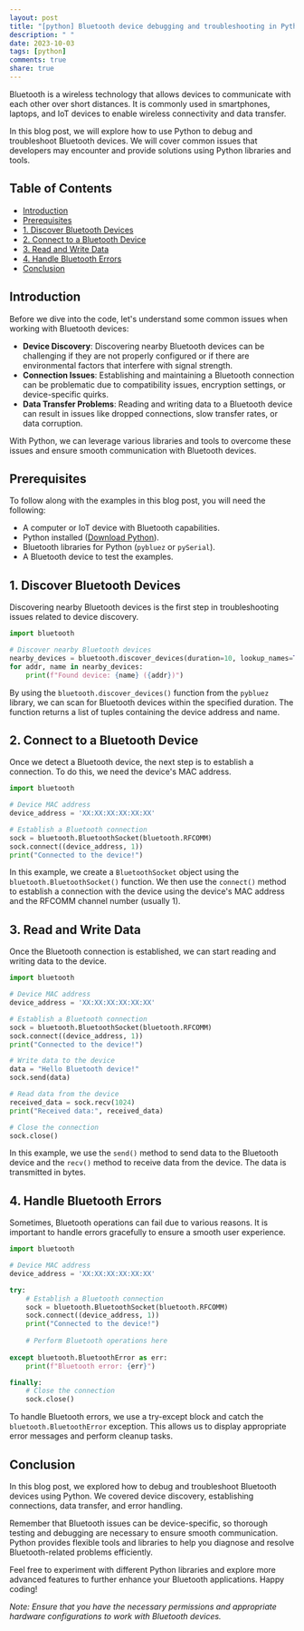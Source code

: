 ```yaml
---
layout: post
title: "[python] Bluetooth device debugging and troubleshooting in Python"
description: " "
date: 2023-10-03
tags: [python]
comments: true
share: true
---
```


Bluetooth is a wireless technology that allows devices to communicate with each other over short distances. It is commonly used in smartphones, laptops, and IoT devices to enable wireless connectivity and data transfer. 

In this blog post, we will explore how to use Python to debug and troubleshoot Bluetooth devices. We will cover common issues that developers may encounter and provide solutions using Python libraries and tools.

## Table of Contents
- [Introduction](#introduction)
- [Prerequisites](#prerequisites)
- [1. Discover Bluetooth Devices](#discover-bluetooth-devices)
- [2. Connect to a Bluetooth Device](#connect-to-a-bluetooth-device)
- [3. Read and Write Data](#read-and-write-data)
- [4. Handle Bluetooth Errors](#handle-bluetooth-errors)
- [Conclusion](#conclusion)

## Introduction
Before we dive into the code, let's understand some common issues when working with Bluetooth devices:
- **Device Discovery**: Discovering nearby Bluetooth devices can be challenging if they are not properly configured or if there are environmental factors that interfere with signal strength.
- **Connection Issues**: Establishing and maintaining a Bluetooth connection can be problematic due to compatibility issues, encryption settings, or device-specific quirks.
- **Data Transfer Problems**: Reading and writing data to a Bluetooth device can result in issues like dropped connections, slow transfer rates, or data corruption.

With Python, we can leverage various libraries and tools to overcome these issues and ensure smooth communication with Bluetooth devices.

## Prerequisites
To follow along with the examples in this blog post, you will need the following:
- A computer or IoT device with Bluetooth capabilities.
- Python installed ([Download Python](https://www.python.org/downloads/)).
- Bluetooth libraries for Python (`pybluez` or `pySerial`).
- A Bluetooth device to test the examples.

## 1. Discover Bluetooth Devices
Discovering nearby Bluetooth devices is the first step in troubleshooting issues related to device discovery. 

```python
import bluetooth

# Discover nearby Bluetooth devices
nearby_devices = bluetooth.discover_devices(duration=10, lookup_names=True)
for addr, name in nearby_devices:
    print(f"Found device: {name} ({addr})")
```

By using the `bluetooth.discover_devices()` function from the `pybluez` library, we can scan for Bluetooth devices within the specified duration. The function returns a list of tuples containing the device address and name.

## 2. Connect to a Bluetooth Device
Once we detect a Bluetooth device, the next step is to establish a connection. To do this, we need the device's MAC address.

```python
import bluetooth

# Device MAC address
device_address = 'XX:XX:XX:XX:XX:XX'

# Establish a Bluetooth connection
sock = bluetooth.BluetoothSocket(bluetooth.RFCOMM)
sock.connect((device_address, 1))
print("Connected to the device!")
```

In this example, we create a `BluetoothSocket` object using the `bluetooth.BluetoothSocket()` function. We then use the `connect()` method to establish a connection with the device using the device's MAC address and the RFCOMM channel number (usually 1).

## 3. Read and Write Data
Once the Bluetooth connection is established, we can start reading and writing data to the device.

```python
import bluetooth

# Device MAC address
device_address = 'XX:XX:XX:XX:XX:XX'

# Establish a Bluetooth connection
sock = bluetooth.BluetoothSocket(bluetooth.RFCOMM)
sock.connect((device_address, 1))
print("Connected to the device!")

# Write data to the device
data = "Hello Bluetooth device!"
sock.send(data)

# Read data from the device
received_data = sock.recv(1024)
print("Received data:", received_data)

# Close the connection
sock.close()
```

In this example, we use the `send()` method to send data to the Bluetooth device and the `recv()` method to receive data from the device. The data is transmitted in bytes.

## 4. Handle Bluetooth Errors
Sometimes, Bluetooth operations can fail due to various reasons. It is important to handle errors gracefully to ensure a smooth user experience. 

```python
import bluetooth

# Device MAC address
device_address = 'XX:XX:XX:XX:XX:XX'

try:
    # Establish a Bluetooth connection
    sock = bluetooth.BluetoothSocket(bluetooth.RFCOMM)
    sock.connect((device_address, 1))
    print("Connected to the device!")
    
    # Perform Bluetooth operations here
    
except bluetooth.BluetoothError as err:
    print(f"Bluetooth error: {err}")

finally:
    # Close the connection
    sock.close()
```

To handle Bluetooth errors, we use a try-except block and catch the `bluetooth.BluetoothError` exception. This allows us to display appropriate error messages and perform cleanup tasks.

## Conclusion
In this blog post, we explored how to debug and troubleshoot Bluetooth devices using Python. We covered device discovery, establishing connections, data transfer, and error handling.

Remember that Bluetooth issues can be device-specific, so thorough testing and debugging are necessary to ensure smooth communication. Python provides flexible tools and libraries to help you diagnose and resolve Bluetooth-related problems efficiently.

Feel free to experiment with different Python libraries and explore more advanced features to further enhance your Bluetooth applications. Happy coding!

*Note: Ensure that you have the necessary permissions and appropriate hardware configurations to work with Bluetooth devices.*